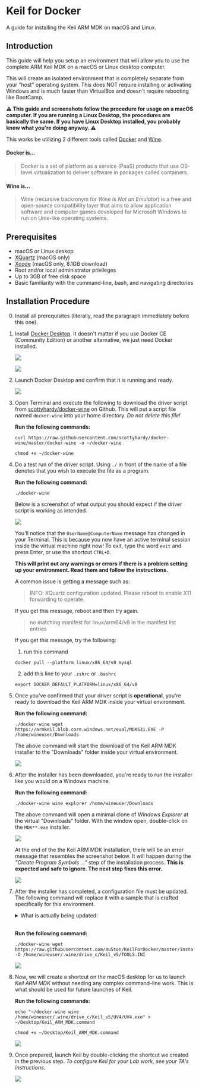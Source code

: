 # Keil for Docker

A guide for installing the Keil ARM MDK on macOS and Linux.

## Introduction

This guide will help you setup an environment that will allow you to use the complete ARM Keil MDK on a macOS or Linux desktop computer. 

This will create an isolated environment that is completely separate from your "host" operating system. This does NOT require installing or activating Windows and is much faster than VirtualBox and doesn't require rebooting like BootCamp.

**⚠️ This guide and screenshots follow the procedure for usage on a macOS computer. If you are running a Linux Desktop, the procedures are basically the same. If you have Linux Desktop installed, you probably know what you're doing anyway. ⚠️**

This works be utilizing 2 different tools called [Docker](https://en.wikipedia.org/wiki/Docker_(software)) and [Wine](https://en.wikipedia.org/wiki/Wine_(software)).

#### Docker is...

> Docker is a set of platform as a service (PaaS) products that use OS-level virtualization to deliver software in packages called containers.

#### Wine is...

> Wine (recursive backronym for _Wine Is Not an Emulator_) is a free and open-source compatibility layer that aims to allow application software and computer games developed for Microsoft Windows to run on Unix-like operating systems.

## Prerequisites
- macOS or Linux deskop
- [XQuartz](https://www.xquartz.org) (macOS only)
- [Xcode](https://apps.apple.com/us/app/xcode/id497799835?mt=12) (macOS only, 8.1GB download)
- Root and/or local administrator privileges 
- Up to 3GB of free disk space
- Basic familiarity with the command-line, bash, and navigating directories

## Installation Procedure

0. Install all prerequisites (literally, read the paragraph immediately before this one).

1. Install [Docker Desktop](https://www.docker.com/get-started). It doesn't matter if you use Docker CE (Community Edition) or another alternative, we just need Docker installed.

    ![](images/install01.png)

    ![](images/install02.png)

2. Launch Docker Desktop and confirm that it is running and ready.

    ![](images/install04.png)

3. Open Terminal and execute the following to download the driver script from [scottyhardy/docker-wine](https://github.com/scottyhardy/docker-wine) on Github. This will put a script file named `docker-wine` into your home directory. _Do not delete this file!_

    **Run the following commands:**
    ```
    curl https://raw.githubusercontent.com/scottyhardy/docker-wine/master/docker-wine -o ~/docker-wine
    ```
    ```
    chmod +x ~/docker-wine
    ```

4. Do a test run of the driver script. Using `./` in front of the name of a file denotes that you wish to execute the file as a program.

    **Run the following command:**
    ```
    ./docker-wine
    ```

    Below is a screenshot of what output you should expect if the driver script is working as intended.

    ![](images/install03.png)

    You'll notice that the `UserName@ComputerName` message has changed in your Terminal. This is because you now have an active terminal session inside the virtual machine right now! To exit, type the word `exit` and press Enter, or use the shortcut `CTRL+D`.

    **This will print out any warnings or errors if there is a problem setting up your environment. Read them and follow the instructions.**

    A common issue is getting a message such as:
    
    > INFO: XQuartz configuration updated.  Please reboot to enable X11 forwarding to operate.
    
    If you get this message, reboot and then try again.
    
    > no matching manifest for linux/arm64/v8 in the manifest list entries
    
    If you get this message, try the following:
       
    1. run this command
    ```
    docker pull --platform linux/x86_64/v8 mysql
    ```
    2. add this line to your `.zshrc` or `.bashrc`
    ```
    export DOCKER_DEFAULT_PLATFORM=linux/x86_64/v8
    ```

5. Once you've confirmed that your driver script is **operational**, you're ready to download the Keil ARM MDK inside your virtual environment.

    **Run the following command:**
    ```
    ./docker-wine wget https://armkeil.blob.core.windows.net/eval/MDK531.EXE -P /home/wineuser/Downloads
    ```

    The above command will start the download of the Keil ARM MDK installer to the "Downloads" folder inside your virtual environment.

    ![](images/install05.png)

6. After the installer has been downloaded, you're ready to run the installer like you would on a Windows machine.

    **Run the following command:**
    ```
    ./docker-wine wine explorer /home/wineuser/Downloads
    ```

    The above command will open a minimal clone of _Windows Explorer_ at the virtual "Downloads" folder. With the window open, double-click on the `MDK**.exe` installer.

    ![](images/install06.png)

    At the end of the the Keil ARM MDK installation, there will be an error message that resembles the screenshot below. It will happen during the _"Create Program Symbols ..."_ step of the installation process. **This is expected and safe to ignore. The next step fixes this error.**

    ![](images/install07.png)

7. After the installer has completed, a configuration file must be updated. The following command will replace it with a sample that is crafted specifically for this environment.

    <details>
    <summary>What is actually being updated:</summary>
    
    Inside <code>C:\Keil_v5\TOOL.INI</code>, under the <code>[UV2]</code> category, the property <code>RTEPATH</code> is missing. This property is missing because of the installation error seen in the previous step.

    The property should read:

    <pre><code>RTEPATH="C:\Keil_v5\ARM\PACK"</code></pre>
    </details>
    <br>

    **Run the following command:**
    ```
    ./docker-wine wget https://raw.githubusercontent.com/au5ton/KeilForDocker/master/install/TOOLS.INI -O /home/wineuser/.wine/drive_c/Keil_v5/TOOLS.INI
    ```

    ![](images/install08.png)

8. Now, we will create a shortcut on the macOS desktop for us to launch _Keil ARM MDK_ without needing any complex command-line work. This is what should be used for future launches of Keil.

    **Run the following commands:**
    ```
    echo "~/docker-wine wine /home/wineuser/.wine/drive_c/Keil_v5/UV4/UV4.exe" > ~/Desktop/Keil_ARM_MDK.command
    ```
    ```
    chmod +x ~/Desktop/Keil_ARM_MDK.command
    ```

    ![](images/install09.png)

9. Once prepared, launch Keil by double-clicking the shortcut we created in the previous step. _To configure Keil for your Lab work, see your TA's instructions._

    ![](images/install10.png)

